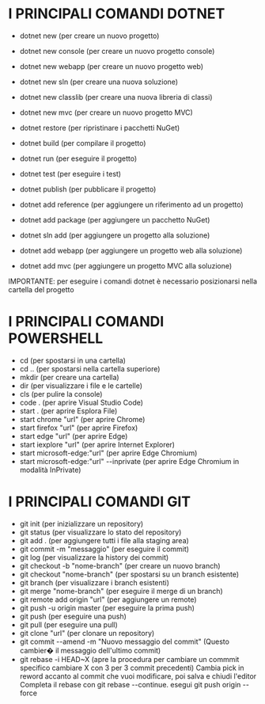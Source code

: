 # I PRINCIPALI COMANDI DOTNET

- dotnet new (per creare un nuovo progetto)
- dotnet new console (per creare un nuovo progetto console)
- dotnet new webapp (per creare un nuovo progetto web)
- dotnet new sln (per creare una nuova soluzione)
- dotnet new classlib (per creare una nuova libreria di classi)
- dotnet new mvc (per creare un nuovo progetto MVC)

- dotnet restore (per ripristinare i pacchetti NuGet)
- dotnet build (per compilare il progetto)
- dotnet run (per eseguire il progetto)
- dotnet test (per eseguire i test)
- dotnet publish (per pubblicare il progetto)

- dotnet add reference (per aggiungere un riferimento ad un progetto)
- dotnet add package (per aggiungere un pacchetto NuGet)
- dotnet sln add (per aggiungere un progetto alla soluzione)
- dotnet add webapp (per aggiungere un progetto web alla soluzione)
- dotnet add mvc (per aggiungere un progetto MVC alla soluzione)

IMPORTANTE: per eseguire i comandi dotnet è necessario posizionarsi nella cartella del progetto

# I PRINCIPALI COMANDI POWERSHELL

- cd (per spostarsi in una cartella)
- cd .. (per spostarsi nella cartella superiore)
- mkdir (per creare una cartella)
- dir (per visualizzare i file e le cartelle)
- cls (per pulire la console)
- code . (per aprire Visual Studio Code)
- start . (per aprire Esplora File)
- start chrome "url" (per aprire Chrome)
- start firefox "url" (per aprire Firefox)
- start edge "url" (per aprire Edge)
- start iexplore "url" (per aprire Internet Explorer)
- start microsoft-edge:"url" (per aprire Edge Chromium)
- start microsoft-edge:"url" --inprivate (per aprire Edge Chromium in modalità InPrivate)


# I PRINCIPALI COMANDI GIT

- git init (per inizializzare un repository)
- git status (per visualizzare lo stato del repository)
- git add . (per aggiungere tutti i file alla staging area)
- git commit -m "messaggio" (per eseguire il commit)
- git log (per visualizzare la history dei commit)
- git checkout -b "nome-branch" (per creare un nuovo branch)
- git checkout "nome-branch" (per spostarsi su un branch esistente)
- git branch (per visualizzare i branch esistenti)
- git merge "nome-branch" (per eseguire il merge di un branch)
- git remote add origin "url" (per aggiungere un remote)
- git push -u origin master (per eseguire la prima push)
- git push (per eseguire una push)
- git pull (per eseguire una pull)
- git clone "url" (per clonare un repository)
- git commit --amend -m "Nuovo messaggio del commit" (Questo cambier� il messaggio dell'ultimo commit)
- git rebase -i HEAD~X (apre la procedura per cambiare un commmit specifico cambiare X con 3 per 3 commit precedenti)
Cambia pick in reword accanto al commit che vuoi modificare, poi salva e chiudi l'editor
Completa il rebase con git rebase --continue.
esegui git push origin <nome-del-branch> --force